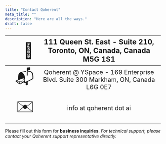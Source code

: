 ```yaml
---
title: "Contact Qoherent"
meta_title: ""
description: "Here are all the ways."
draft: false
---
```



<style>
  .icon{
    font-size: 50px;
  }

  th {
    font-size: 23px;
  }

  td {
    font-size: 20px;
  }
</style>

|   | <span class="icon">🏤</span>  | 111 Queen St. East - Suite 210, Toronto, ON, Canada, Canada M5G 1S1 | 
|:-:| -------------: | :-----------: |
|   | <span class="icon">📬</span>  | Qoherent @ YSpace - 169 Enterprise Blvd. Suite 300 Markham, ON, Canada L6G 0E7 |   
|   | <span class="icon">✉️</span> | info at qoherent dot ai |



Please fill out this form for **business inquiries**. _For technical support, please contact your Qoherent support representative directly._

